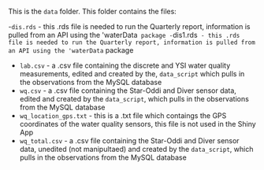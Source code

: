 This is the `data` folder. This folder contains the files:  
  
-`dis.rds` - this .rds file is needed to run the Quarterly report, information is pulled from an API using the 'waterData` package
-`dis1.rds` - this .rds file is needed to run the Quarterly report, information is pulled from an API using the 'waterData` package
- `lab.csv` - a .csv file containing the discrete and YSI water quality measurements, edited and created by the, `data_script` which pulls in the observations from the MySQL database 
- `wq.csv` - a .csv file containing the Star-Oddi and Diver sensor data, edited and created by the `data_script`, which pulls in the observations from the MySQL database  
- `wq_location_gps.txt` - this is a .txt file which contaings the GPS coordinates of the water quality sensors, this file is not used in the Shiny App  
- `wq_total.csv` - a .csv file containing the Star-Oddi and Diver sensor data, unedited (not manipultaed) and created by the `data_script`, which pulls in the observations from the MySQL database  